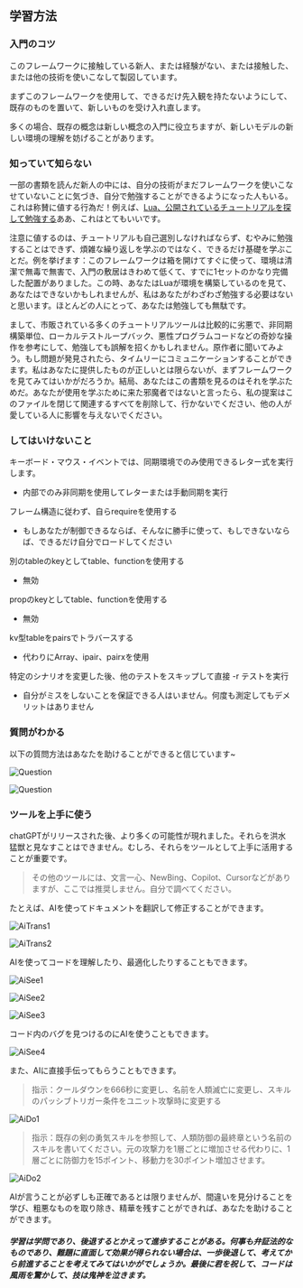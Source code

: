 ## 学習方法

### 入門のコツ

このフレームワークに接触している新人、または経験がない、または接触した、または他の技術を使いこなして製図しています。

まずこのフレームワークを使用して、できるだけ先入観を持たないようにして、既存のものを置いて、新しいものを受け入れ直します。

多くの場合、既存の概念は新しい概念の入門に役立ちますが、新しいモデルの新しい環境の理解を妨げることがあります。

### 知っていて知らない

一部の書類を読んだ新人の中には、自分の技術がまだフレームワークを使いこなせていないことに気づき、自分で勉強することができるようになった人もいる。これは称賛に値する行為だ！例えば、[Lua、公開されているチュートリアルを探して勉強する](https://www.runoob.com/lua/lua-tutorial.html)ああ、これはとてもいいです。

注意に値するのは、チュートリアルも自己選別しなければならず、むやみに勉強することはできず、煩雑な繰り返しを学ぶのではなく、できるだけ基礎を学ぶことだ。例を挙げます：このフレームワークは箱を開けてすぐに使って、環境は清潔で無毒で無害で、入門の敷居はきわめて低くて、すでに1セットのかなり完備した配置がありました。この時、あなたはLuaが環境を構築しているのを見て、あなたはできないかもしれませんが、私はあなたがわざわざ勉強する必要はないと思います。ほとんどの人にとって、あなたは勉強しても無駄です。

まして、市販されている多くのチュートリアルツールは比較的に劣悪で、非同期構築単位、ローカルテストループバック、悪性プログラムコードなどの奇妙な操作を参考にして、勉強しても誤解を招くかもしれません。原作者に聞いてみよう。もし問題が発見されたら、タイムリーにコミュニケーションすることができます。私はあなたに提供したものが正しいとは限らないが、まずフレームワークを見てみてはいかがだろうか。結局、あなたはこの書類を見るのはそれを学ぶためだ。あなたが使用を学ぶために来た邪魔者ではないと言ったら、私の提案はこのファイルを閉じて関連するすべてを削除して、行かないでください、他の人が愛している人に影響を与えないでください。

### してはいけないこと

キーボード・マウス・イベントでは、同期環境でのみ使用できるレター式を実行します。

* 内部でのみ非同期を使用してレターまたは手動同期を実行

フレーム構造に従わず、自らrequireを使用する

* もしあなたが制御できるならば、そんなに勝手に使って、もしできないならば、できるだけ自分でロードしてください

別のtableのkeyとしてtable、functionを使用する

* 無効

propのkeyとしてtable、functionを使用する

* 無効

kv型tableをpairsでトラバースする

* 代わりにArray、ipair、pairxを使用

特定のシナリオを変更した後、他のテストをスキップして直接 -r テストを実行

* 自分がミスをしないことを保証できる人はいません。何度も測定してもデメリットはありません

### 質問がわかる

以下の質問方法はあなたを助けることができると信じています~

![Question](https://gitlab.com/h-document/lik/-/raw/main/assets/question1.png)

![Question](https://gitlab.com/h-document/lik/-/raw/main/assets/question2.png)

### ツールを上手に使う

chatGPTがリリースされた後、より多くの可能性が現れました。それらを洪水猛獣と見なすことはできません。むしろ、それらをツールとして上手に活用することが重要です。

> その他のツールには、文言一心、NewBing、Copilot、Cursorなどがありますが、ここでは推奨しません。自分で調べてください。

たとえば、AIを使ってドキュメントを翻訳して修正することができます。

![AiTrans1](https://gitlab.com/h-document/lik/-/raw/main/assets/aiTrans1.png)

![AiTrans2](https://gitlab.com/h-document/lik/-/raw/main/assets/aiTrans2.png)

AIを使ってコードを理解したり、最適化したりすることもできます。

![AiSee1](https://gitlab.com/h-document/lik/-/raw/main/assets/aiSee1.png)

![AiSee2](https://gitlab.com/h-document/lik/-/raw/main/assets/aiSee2.png)

![AiSee3](https://gitlab.com/h-document/lik/-/raw/main/assets/aiSee3.png)

コード内のバグを見つけるのにAIを使うこともできます。

![AiSee4](https://gitlab.com/h-document/lik/-/raw/main/assets/aiSee4.png)

また、AIに直接手伝ってもらうこともできます。

> 指示：クールダウンを666秒に変更し、名前を人類滅亡に変更し、スキルのパッシブトリガー条件をユニット攻撃時に変更する

![AiDo1](https://gitlab.com/h-document/lik/-/raw/main/assets/aiDo1.png)

> 指示：既存の剣の勇気スキルを参照して、人類防御の最終章という名前のスキルを書いてください。元の攻撃力を1層ごとに増加させる代わりに、1層ごとに防御力を15ポイント、移動力を30ポイント増加させます。

![AiDo2](https://gitlab.com/h-document/lik/-/raw/main/assets/aiDo2.png)

AIが言うことが必ずしも正確であるとは限りませんが、間違いを見分けることを学び、粗悪なものを取り除き、精華を残すことができれば、あなたを助けることができます。

##### 学習は学問であり、後退するとかえって進歩することがある。何事も弁証法的なものであり、難題に直面して効果が得られない場合は、一歩後退して、考えてから前進することを考えてみてはいかがでしょうか。最後に君を祝して、コードは風雨を驚かして、技は鬼神を泣きます。
